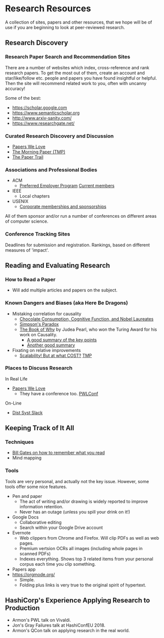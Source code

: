 # Research Resources

A collection of sites, papers and other resources, that we hope will be of use if you are beginning to look at peer-reviewed research.

## Research Discovery

### Research Paper Search and Recommendation Sites

There are a number of websites which index, cross-reference and rank research papers. To get the most out of them, create an account and star/like/follow etc. people and papers you have found insightful or helpful. Then the site will recommend related work to you, often with uncanny accuracy! 

Some of the best:

* https://scholar.google.com
* https://www.semanticscholar.org
* http://www.arxiv-sanity.com/
* https://www.researchgate.net/

### Curated Research Discovery and Discussion

* [Papers We Love](https://paperswelove.org/)
* [The Morning Paper (TMP)](https://blog.acolyer.org/)
* [The Paper Trail](https://www.the-paper-trail.org/)

### Associations and Professional Bodies

* ACM
  * [Preferred Employer Program](https://www.acm.org/membership/preferred-employer) [Current members](https://www.acm.org/membership/preferred-employers-list)
* IEEE
  * Local chapters
* USENIX
  * [Corporate memberships and sponsorships](https://www.usenix.org/supporters)

All of them sponsor and/or run a number of conferences on different areas of computer science.

### Conference Tracking Sites

Deadlines for submission and registration. Rankings, based on different measures of 'impact'.

## Reading and Evaluating Research

### How to Read a Paper

* Will add multiple articles and papers on the subject.

### Known Dangers and Biases (aka Here Be Dragons)

* Mistaking correlation for causality
  * [Chocolate Consumption, Cognitive Function,
and Nobel Laureates](http://www.biostat.jhsph.edu/courses/bio621/misc/Chocolate%20consumption%20cognitive%20function%20and%20nobel%20laurates%20(NEJM).pdf)
  * [Simpson's Paradox](https://en.wikipedia.org/wiki/Simpson's_paradox)
  * [The Book of Why](http://bayes.cs.ucla.edu/WHY/) by Judea Pearl, who won the Turing Award for his work on Causality.
    * [A good summary of the key points](https://medium.com/datadriveninvestor/goodbye-correlation-say-hello-to-the-era-of-causal-inference-f238065c156b) 
    * [Another good summary](https://bigthink.com/errors-we-live-by/judea-pearls-the-book-of-why-brings-news-of-a-new-science-of-causes)
* Fixating on relative improvements
  * [Scalability! But at what COST?](https://www.usenix.org/system/files/conference/hotos15/hotos15-paper-mcsherry.pdf) [TMP](https://blog.acolyer.org/2015/06/05/scalability-but-at-what-cost/)

### Places to Discuss Research

In Real Life
* [Papers We Love](https://paperswelove.org/)
  * They have a conference too. [PWLConf](https://pwlconf.org/)

On-Line
* [Dist Syst Slack](https://www.the-paper-trail.org/page/dist-sys-slack/)

## Keeping Track of It All

### Techniques

* [Bill Gates on how to remember what you read](https://www.cnbc.com/2019/03/21/how-bill-gates-remembers-what-he-reads.html)
* Mind mapping

### Tools

Tools are very personal, and actually not the key issue. However, some tools offer some nice features.

* Pen and paper
  * The act of writing and/or drawing is widely reported to improve information retention.
  * Never has an outage (unless you spill your drink on it!)
* Google Docs
  * Collaborative editing
  * Search within your Google Drive account
* Evernote
  * Web clippers from Chrome and Firefox. Will clip PDFs as well as web pages.
  * Premium vertsion OCRs all images (including whole pages in scanned PDFs)
  * Indexes everything. Shows top 3 related items from your personal corpus each time you clip something.
* Papers app
* https://orgmode.org/
  * Simple.
  * Folding plus links is very true to the original spirit of hypertext.

## HashiCorp's Experience Applying Research to Production

* Armon's PWL talk on Vivaldi.
* Jon's Gray Failures talk at HashiConfEU 2018.
* Armon's QCon talk on applying research in the real world.
